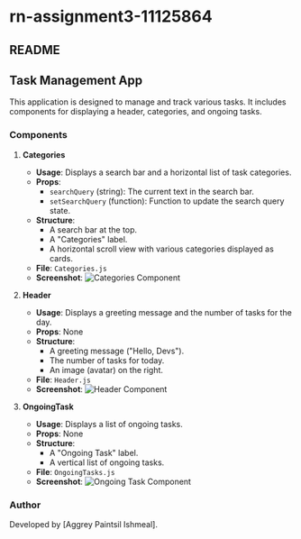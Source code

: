 # rn-assignment3-11125864

## README

## Task Management App

This application is designed to manage and track various tasks. It includes components for displaying a header, categories, and ongoing tasks. 

### Components

1. **Categories**

   - **Usage**: Displays a search bar and a horizontal list of task categories.
   - **Props**: 
     - `searchQuery` (string): The current text in the search bar.
     - `setSearchQuery` (function): Function to update the search query state.
   - **Structure**:
     - A search bar at the top.
     - A "Categories" label.
     - A horizontal scroll view with various categories displayed as cards.
   - **File**: `Categories.js`
   - **Screenshot**:
     ![Categories Component]()

2. **Header**

   - **Usage**: Displays a greeting message and the number of tasks for the day.
   - **Props**: None
   - **Structure**:
     - A greeting message ("Hello, Devs").
     - The number of tasks for today.
     - An image (avatar) on the right.
   - **File**: `Header.js`
   - **Screenshot**:
     ![Header Component]()

3. **OngoingTask**

   - **Usage**: Displays a list of ongoing tasks.
   - **Props**: None
   - **Structure**:
     - A "Ongoing Task" label.
     - A vertical list of ongoing tasks.
   - **File**: `OngoingTasks.js`
   - **Screenshot**:
     ![Ongoing Task Component]()




### Author
Developed by [Aggrey Paintsil Ishmeal].